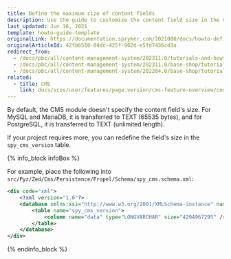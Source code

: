 ```yaml
---
title: Define the maximum size of content fields
description: Use the guide to customize the content field size in the CMS module.
last_updated: Jun 16, 2021
template: howto-guide-template
originalLink: https://documentation.spryker.com/2021080/docs/howto-define-the-maxiumum-size-of-content-fields
originalArticleId: 42fb6510-84dc-425f-902d-e5fd7436cd3a
redirect_from:
  - /docs/pbc/all/content-management-system/202311.0/tutorials-and-howtos/howto-define-the-maxiumum-size-of-content-fields.html
  - /docs/pbc/all/content-management-system/202311.0/base-shop/tutorials-and-howtos/howto-define-the-maximum-size-of-content-fields.html
  - /docs/pbc/all/content-management-system/202204.0/base-shop/tutorials-and-howtos/define-the-maximum-size-of-content-fields.html
related:
  - title: CMS
    link: docs/scos/user/features/page.version/cms-feature-overview/cms-feature-overview.html
---
```


By default, the CMS module doesn't specify the content field's size. For MySQL and MariaDB, it is transferred to TEXT (65535 bytes), and for PostgreSQL, it is transferred to TEXT (unlimited length).

If your project requires more, you can redefine the field's size in the `spy_cms_version` table.

{% info_block infoBox %}

For example, place the following into `src/Pyz/Zed/Cms/Persistence/Propel/Schema/spy_cms.schema.xml`:

```xml
<div code="xml">
	<?xml version="1.0"?>
	<database xmlns:xsi="http://www.w3.org/2001/XMLSchema-instance" name="zed" xsi:noNamespaceSchemaLocation="http://static.spryker.com/schema-01.xsd" namespace="OrmZedCmsPersistence" package="src.Orm.Zed.Cms.Persistence">
		<table name="spy_cms_version">
			<column name="data" type="LONGVARCHAR" size="4294967295" />
		</table>
	</database>
</div>
```

{% endinfo_block %}
